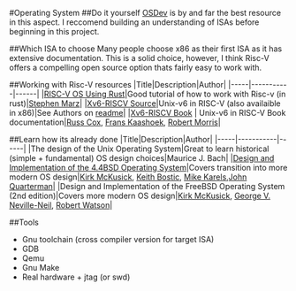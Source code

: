 #Operating System
##Do it yourself
[OSDev](https://wiki.osdev.org) is by and far the best resource in this aspect. I reccomend building an understanding of ISAs before beginning in this project.

##Which ISA to choose
Many people choose x86 as their first ISA as it has extensive documentation. This is a solid choice, however, I think Risc-V offers a compelling open source option thats fairly easy to work with.

##Working with Risc-V resources
|Title|Description|Author|
|-----|-----------|------|
|[RISC-V OS Using Rust](https://osblog.stephenmarz.com/ch1.html)|Good tutorial of how to work with Risc-v (in rust)|[Stephen Marz](https://marz.utk.edu/)|
|[Xv6-RISCV Source](https://github.com/mit-pdos/xv6-riscv#readme)|Unix-v6 in RISC-V (also availaible in x86)|See Authors on [readme](https://github.com/mit-pdos/xv6-riscv/blob/riscv/README)|
|[Xv6-RISCV Book](https://pdos.csail.mit.edu/6.828/2020/xv6/book-riscv-rev1.pdf) | Unix-v6 in RISC-V Book documentation|[Russ Cox](https://swtch.com/~rsc/), [Frans Kaashoek](http://people.csail.mit.edu/kaashoek/), [Robert Morris](https://www.csail.mit.edu/person/robert-morris)|

##Learn how its already done
|Title|Description|Author|
|-----|-----------|------|
|The design of the Unix Operating System|Great to learn historical (simple + fundamental) OS design choices|Maurice J. Bach|
|[Design and Implementation of the 4.4BSD Operating System](https://docs.freebsd.org/en/books/design-44bsd/)|Covers transition into more modern OS design|[Kirk McKusick](https://www.mckusick.com/), [Keith Bostic](https://bostic.com), [Mike Karels](https://www.linkedin.com/in/mike-karels-9b890020/),[John Quarterman](https://www.wikiwand.com/en/John_Quarterman)|
|Design and Implementation of the FreeBSD Operating System (2nd edition)|Covers more modern OS design|[Kirk McKusick](https://www.mckusick.com/), [George V. Neville-Neil](https://http://www.neville-neilconsulting.com/), [Robert Watson](https://www.cl.cam.ac.uk/~rnw24/)|

##Tools
- Gnu toolchain (cross compiler version for target ISA) 
- GDB
- Qemu
- Gnu Make 
- Real hardware + jtag (or swd)
